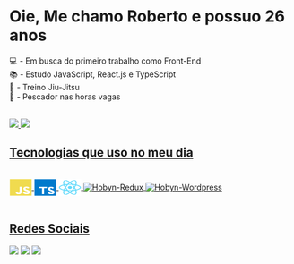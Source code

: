 <h1>Oie, Me chamo Roberto e possuo 26 anos</h1>

💻 - Em busca do primeiro trabalho como Front-End <br>
📚 - Estudo JavaScript, React.js e TypeScript <br>
🥋 - Treino Jiu-Jitsu <br>
🎣 - Pescador nas horas vagas <br>

<div style="display: inline_block"><br>
<a href="https://github.com/Hobyn">
<img height="180em" src="https://github-readme-stats.vercel.app/api?username=hobyn&show_icons=true&theme=dracula&include_all_commits=true&count_private=true"/>
 <img height="180em" src="https://github-readme-stats.vercel.app/api/top-langs/?username=hobyn&layout=compact&langs_count=7&theme=dracula"/>
 </div>

<h2>Tecnologias que uso no meu dia</h2>

<div style="display: inline_block"><br>
  <img align="center" alt="Hobyn-Js" height="30" width="40" src="https://raw.githubusercontent.com/devicons/devicon/master/icons/javascript/javascript-plain.svg">
  <img align="center" alt="Hobyn-Ts" height="30" width="40" src="https://raw.githubusercontent.com/devicons/devicon/master/icons/typescript/typescript-plain.svg">
  <img align="center" alt="Hobyn-React" height="30" width="40" src="https://raw.githubusercontent.com/devicons/devicon/master/icons/react/react-original.svg">
 <img align="center" alt="Hobyn-Redux" height="30" width="40" src="https://cdn.jsdelivr.net/gh/devicons/devicon/icons/redux/redux-original.svg">
 <img align="center" alt="Hobyn-Wordpress" height="30" width="40" src="https://cdn.jsdelivr.net/gh/devicons/devicon/icons/wordpress/wordpress-plain-wordmark.svg">
</div>
<br>
<h2>Redes Sociais</h2>
<div> 
  <a href="https://instagram.com/beto_dev" target="_blank"><img src="https://img.shields.io/badge/-Instagram-%23E4405F?style=for-the-badge&logo=instagram&logoColor=white" target="_blank"></a>
  <a href = "mailto:robertojunior20171@gmail.com"><img src="https://img.shields.io/badge/-Gmail-%23333?style=for-the-badge&logo=gmail&logoColor=white" target="_blank"></a>
  <a href="https://www.linkedin.com/in/roberto-pereira-js/" target="_blank"><img src="https://img.shields.io/badge/-LinkedIn-%230077B5?style=for-the-badge&logo=linkedin&logoColor=white" target="_blank"></a> 
</div>
